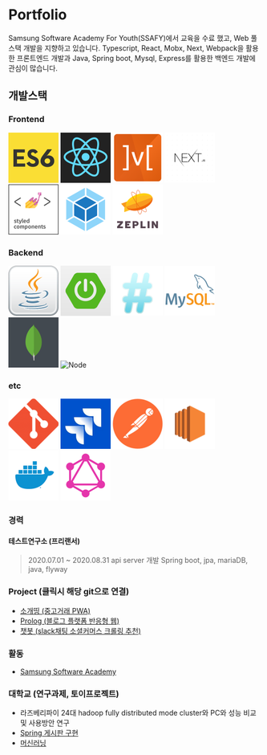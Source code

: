 # Portfolio
Samsung Software Academy For Youth(SSAFY)에서 교육을 수료 했고, Web 풀스택 개발을 지향하고 있습니다.
Typescript, React, Mobx, Next, Webpack을 활용한 프론트엔드 개발과 Java, Spring boot, Mysql, Express를 활용한 백엔드 개발에 관심이 많습니다.

## 개발스택
### Frontend
<!--
![ES6](./src/assets/img/ES6.jpg)
![React](./src/assets/img/react.png)
![Mobx](./src/assets/img/mobx.png)
![Next](./src/assets/img/nextjs.png)
![Styled-component](./src/assets/img/styled-components.png)
![Typescript](./src/assets/img/typeScript.jpg)
![webpack](./src/assets/img/webpack.png) 
-->

<div>
<img src="./src/assets/img/ES6.jpg" width="100px" title="ES6">
<img src="./src/assets/img/react.png" width="100px" title="React">
<img src="./src/assets/img/mobx.png" width="100px" title="Mobx">
<img src="./src/assets/img/nextjs.png" width="100px"  title="Next.js">
<img src="./src/assets/img/styled-components.png" width="100px" title="Styled-componentes">
<img src="./src/assets/img/webpack.png" width="100px" title="Webpack">
<img src="./src/assets/img/zeplin.png" width="100px" title="Zeplin">
</div>

### Backend
<!-- 
![java](./src/assets/img/java.png)
![Springboot](./src/assets/img/springboot.png)
![](./src/assets/img/Expressjs.png)
![](./src/assets/img/mysql.png)
  ![](./src/assets/img/mongodb.png)
-->
<div> 
<img src="./src/assets/img/java.png" width="100px"  title="Java">
<img src="./src/assets/img/springboot.png" width="100px" title="Spring boot">
<img src="./src/assets/img/Expressjs.png" width="100px" title="Express">
<img src="./src/assets/img/mysql.png" width="100px" title="Mysql">
<img src="./src/assets/img/mongodb.png" width="100px" title="MongoDB">
<img src="https://t1.daumcdn.net/cfile/tistory/211B43475865B4201E" width="100px" title="Node">
</div>

### etc
<div> 
<img src="./src/assets/img/git.png" width="100px" title="Git">
<img src="./src/assets/img/jira.jpg" width="100px" title="Jira">
<img src="./src/assets/img/postman.png" width="100px" title="Postman">
<img src="./src/assets/img/amazon-ec2.png" width="100px" title="Ec2">
<img src="./src/assets/img/docker.png" width="100px" title="Docker">
<img src="./src/assets/img/graphql.png" width="100px" title="GraphQL">
</div>
<!-- 
![](./src/assets/img/git.png)
![](./src/assets/img/jira.jpg)
![](./src/assets/img/postman.png)
![](./src/assets/img/amazon-ec2.png)
![](./src/assets/img/docker.png)
![](./src/assets/img/graphql.png)
-->

### 경력
#### 테스트연구소 (프리랜서)
> 2020.07.01 ~ 2020.08.31
> api server 개발 
> Spring boot, jpa, mariaDB, java, flyway

### Project (클릭시 해당 git으로 연결)
* [소개띵 (중고거래 PWA)](https://github.com/RyuIL/sogaething-master)
* [Prolog (블로그 플랫폼 반응형 웹)](https://github.com/RyuIL/prolog-master)
* [챗봇 (slack채팅 소셜커머스 크롤링 추천)](https://github.com/RyuIL/saffy2-bootcamp)

### 활동
* [Samsung Software Academy](https://www.ssafy.com/ksp/jsp/swp/swpMain.jsp)

### 대학교 (연구과제, 토이프로젝트)
* 라즈베리파이 24대 hadoop fully distributed mode cluster와 PC와 성능 비교 및 사용방안 연구
* [Spring 게시판 구현](https://github.com/RyuIL/spring_board)
* [머신러닝](https://github.com/RyuIL/machine_learning)


